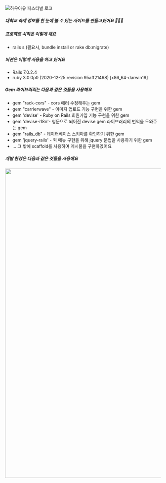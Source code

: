 ![하우아유 페스티벌 로고](https://user-images.githubusercontent.com/19422885/201467479-6c88333f-9eb8-4928-946a-101195027b0e.png)

##### 대학교 축제 정보를 한 눈에 볼 수 있는 사이트를 만들고있어요 🙇🏻‍♂️

##### 프로젝트 시작은 이렇게 해요
- rails s (필요시, bundle install or rake db:migrate)
##### 버젼은 이렇게 사용을 하고 있어요
- Rails 7.0.2.4
- ruby 3.0.0p0 (2020-12-25 revision 95aff21468) [x86_64-darwin19]
##### Gem 라이브러리는 다음과 같은 것들을 사용해요
- gem "rack-cors" - cors 에러 수정해주는 gem
- gem "carrierwave" - 이미지 업로드 기능 구현을 위한 gem
- gem 'devise' - Ruby on Rails 회원가입 기능 구현을 위한 gem
- gem 'devise-i18n'- 영문으로 되어진 devise gem 라이브러리의 번역을 도와주는 gem
- gem "rails_db" - 데이터베이스 스키마를 확인하기 위한 gem
- gem 'jquery-rails' - 퀵 메뉴 구현을 위해 jquery 문법을 사용하기 위한 gem
- ... 그 밖에 scaffold를 사용하여 게시물을 구현하였어요
##### 개발 환경은 다음과 같은 것들을 사용해요
<img src="https://user-images.githubusercontent.com/19422885/201467830-e0318668-d782-4c57-9c2d-bc2588bbc7c4.png" style="width:1000px"/>

